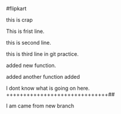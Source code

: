  #flipkart

this is crap

This is frist line.

this is second line.

this is third line in git practice.

added new function.

added another function added

I dont know what is going on here.
++++++++++++++++++++++++++++++##

I am came from new branch




